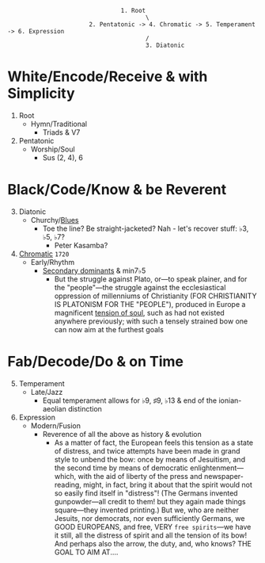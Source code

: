                                     1. Root
                                           \
                           2. Pentatonic -> 4. Chromatic -> 5. Temperament -> 6. Expression
                                           /
                                           3. Diatonic
 

# White/Encode/Receive & with Simplicity
   1. Root
      - Hymn/Traditional
         - Triads & V7 
   2. Pentatonic
      - Worship/Soul
         - Sus (2, 4), 6 
# Black/Code/Know & be Reverent
   3. Diatonic
      - Churchy/[Blues](https://en.wikipedia.org/wiki/Blue_note)
         - Toe the line? Be straight-jacketed? Nah - let's recover stuff: ♭3, ♭5, ♭7?
            - Peter Kasamba? 
   4. [Chromatic](https://en.wikipedia.org/wiki/The_Well-Tempered_Clavier#Recordings) `1720`
      - Early/Rhythm
         - [Secondary dominants](https://en.wikipedia.org/wiki/Uptown_Girl) & min7♭5
            - But the struggle against Plato, or—to speak plainer, and for the "people"—the struggle against the ecclesiastical oppression of millenniums of Christianity (FOR CHRISTIANITY IS PLATONISM FOR THE "PEOPLE"), produced in Europe a magnificent [tension of soul](https://www.gutenberg.org/files/4363/4363-h/4363-h.htm), such as had not existed anywhere previously; with such a tensely strained bow one can now aim at the furthest goals 
# Fab/Decode/Do & on Time
   5. Temperament
      - Late/Jazz
         - Equal temperament allows for ♭9, ♯9, ♭13 & end of the ionian-aeolian distinction
   6. Expression
      - Modern/Fusion
         - Reverence of all the above as history & evolution
            - As a matter of fact, the European feels this tension as a state of distress, and twice attempts have been made in grand style to unbend the bow: once by means of Jesuitism, and the second time by means of democratic enlightenment—which, with the aid of liberty of the press and newspaper-reading, might, in fact, bring it about that the spirit would not so easily find itself in "distress"! (The Germans invented gunpowder—all credit to them! but they again made things square—they invented printing.) But we, who are neither Jesuits, nor democrats, nor even sufficiently Germans, we GOOD EUROPEANS, and free, VERY `free spirits`—we have it still, all the distress of spirit and all the tension of its bow! And perhaps also the arrow, the duty, and, who knows? THE GOAL TO AIM AT.... 
